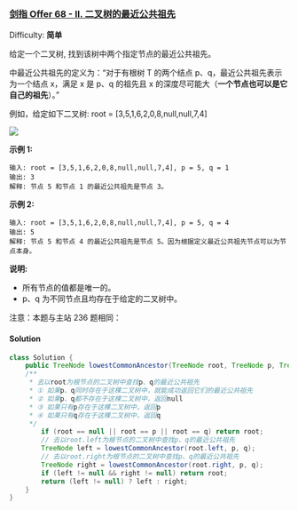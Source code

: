 ### [剑指 Offer 68 - II. 二叉树的最近公共祖先](https://leetcode-cn.com/problems/er-cha-shu-de-zui-jin-gong-gong-zu-xian-lcof/)

Difficulty: **简单**


给定一个二叉树, 找到该树中两个指定节点的最近公共祖先。

中最近公共祖先的定义为：“对于有根树 T 的两个结点 p、q，最近公共祖先表示为一个结点 x，满足 x 是 p、q 的祖先且 x 的深度尽可能大（**一个节点也可以是它自己的祖先**）。”

例如，给定如下二叉树:  root = [3,5,1,6,2,0,8,null,null,7,4]

![](https://assets.leetcode-cn.com/aliyun-lc-upload/uploads/2018/12/15/binarytree.png)

**示例 1:**

```
输入: root = [3,5,1,6,2,0,8,null,null,7,4], p = 5, q = 1
输出: 3
解释: 节点 5 和节点 1 的最近公共祖先是节点 3。
```

**示例 2:**

```
输入: root = [3,5,1,6,2,0,8,null,null,7,4], p = 5, q = 4
输出: 5
解释: 节点 5 和节点 4 的最近公共祖先是节点 5。因为根据定义最近公共祖先节点可以为节点本身。
```

**说明:**

*   所有节点的值都是唯一的。
*   p、q 为不同节点且均存在于给定的二叉树中。

注意：本题与主站 236 题相同：


#### Solution

```java
class Solution {
    public TreeNode lowestCommonAncestor(TreeNode root, TreeNode p, TreeNode q) {
    /**
     * 去以root为根节点的二叉树中查找p、q的最近公共祖先
     * ① 如果p、q同时存在于这棵二叉树中，就能成功返回它们的最近公共祖先
     * ② 如果p、q都不存在于这棵二叉树中，返回null
     * ③ 如果只有p存在于这棵二叉树中，返回p
     * ④ 如果只有q存在于这棵二叉树中，返回q
     */
        if (root == null || root == p || root == q) return root;
        // 去以root.left为根节点的二叉树中查找p、q的最近公共祖先
        TreeNode left = lowestCommonAncestor(root.left, p, q);
        // 去以root.right为根节点的二叉树中查找p、q的最近公共祖先
        TreeNode right = lowestCommonAncestor(root.right, p, q);
        if (left != null && right != null) return root;
        return (left != null) ? left : right;
    }
}
```